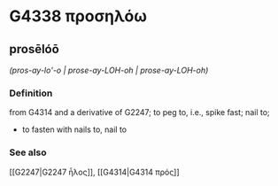 # G4338 προσηλόω

## prosēlóō

_(pros-ay-lo'-o | prose-ay-LOH-oh | prose-ay-LOH-oh)_

### Definition

from G4314 and a derivative of G2247; to peg to, i.e., spike fast; nail to; 

- to fasten with nails to, nail to

### See also

[[G2247|G2247 ἧλος]], [[G4314|G4314 πρός]]
